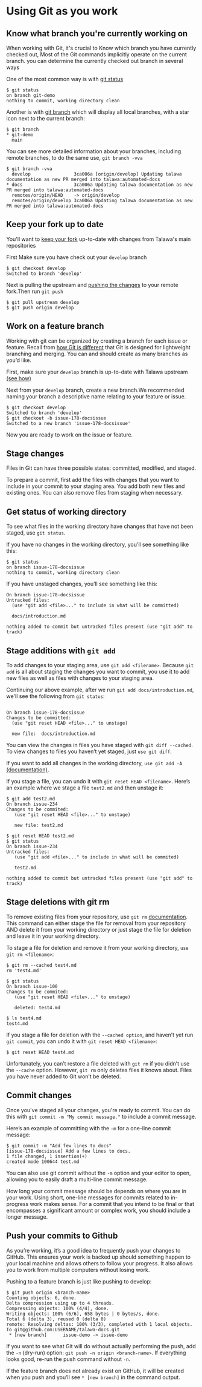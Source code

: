 # Using Git as you work

## Know what branch you're currently working on 

When working with Git, it's crucial to Know which branch you have currently checked out, Most of the Git commands implicitly operate on the current branch. you can determine the currently checked out branch in several ways

One of the most common way is with [git status](https://git-scm.com/docs/git-status)

```
$ git status
on branch git-demo
nothing to commit, working directory clean
```

Another is with [git branch](https://git-scm.com/docs/git-branch) which will display all local branches, with a star icon next to the current branch:

```
$ git branch
* git-demo
  main
```

You can see more detailed information about your branches, including remote branches, to do the same use, ```git branch -vva```

```
$ git branch -vva
  develop                3ca006a [origin/develop] Updating talawa documentation as new PR merged into talawa:automated-docs
* docs                   3ca006a Updating talawa documentation as new PR merged into talawa:automated-docs
  remotes/origin/HEAD    -> origin/develop
  remotes/origin/develop 3ca006a Updating talawa documentation as new PR merged into talawa:automated-docs
```

## Keep your fork up to date

You'll want to [keep your fork](https://docs.github.com/en/pull-requests/collaborating-with-pull-requests/working-with-forks/syncing-a-fork) up-to-date with changes from Talawa's main repositories

First Make sure you have check out your `develop` branch

```
$ git checkout develop
Switched to branch 'develop'
```

Next is pulling the upstream and [pushing the changes](https://docs.github.com/en/get-started/using-git/pushing-commits-to-a-remote-repository) to your remote fork.Then run `git push`

```
$ git pull upstream develop
$ git push origin develop
```

## Work on a feature branch

Working with git can be organized by creating a branch for each issue or feature. Recall from [how Git is different](https://zulip.readthedocs.io/en/latest/git/the-git-difference.html) that Git is designed for lightweight branching and merging. You can and should create as many branches as you’d like.

First, make sure your `develop` branch is up-to-date with Talawa upstream [(see how)](#keep-your-fork-up-to-date)

Next from your `develop` branch, create a new branch.We recommended naming your branch a descriptive name relating to your feature or issue. 

```
$ git checkout develop
Switched to branch 'develop'
$ git checkout -b issue-178-docsissue
Switched to a new branch 'issue-178-docsissue'
```

Now you are ready to work on the issue or feature. 

## Stage changes

Files in Git can have three possible states: committed, modified, and staged.

To prepare a commit, first add the files with changes that you want to include in your commit to your staging area. You add both new files and existing ones. You can also remove files from staging when necessary.

## Get status of working directory

To see what files in the working directory have changes that have not been staged, use ```git status```.

If you have no changes in the working directory, you’ll see something like this:

```
$ git status
on branch issue-178-docsissue
nothing to commit, working directory clean
```

If you have unstaged changes, you’ll see something like this:

```
On branch issue-178-docsissue
Untracked files:
  (use "git add <file>..." to include in what will be committed)
  
  docs/introduction.md

nothing added to commit but untracked files present (use "git add" to track)  
```

## Stage additions with ```git add```

To add changes to your staging area, use ```git add <filename>```. Because ```git add``` is all about staging the changes you want to commit, you use it to add new files as well as files with changes to your staging area.

Continuing our above example, after we run ```git add docs/introduction.md```, we'll see the following from ```git status```:

```

On branch issue-178-docsissue
Changes to be committed:
  (use "git reset HEAD <file>..." to unstage)

  new file:  docs/introduction.md

```

You can view the changes in files you have staged with ```git diff --cached```. To view changes to files you haven’t yet staged, just ```use git diff```.

If you want to add all changes in the working directory, ```use git add -A``` [(documentation)](https://git-scm.com/docs/git-add).

If you stage a file, you can undo it with ```git reset HEAD <filename>```. Here’s an example where we stage a file ```test2.md``` and then unstage it:

```
$ git add test2.md
On branch issue-234
Changes to be commited:
   (use "git reset HEAD <file>..." to unstage)

   new file: test2.md

$ git reset HEAD test2.md
$ git status
On branch issue-234
Untracked files:
   (use "git add <file>..." to include in what will be commited)

   test2.md

nothing added to commit but untracked files present (use "git add" to track)
```

## Stage deletions with git rm

To remove existing files from your repository, use ```git rm``` [documentation](https://git-scm.com/docs/git-rm). This command can either stage the file for removal from your repository AND delete it from your working directory or just stage the file for deletion and leave it in your working directory.

To stage a file for deletion and remove it from your working directory, ```use git rm <filename>```:

```
$ git rm --cached test4.md
rm 'test4.md'

$ git status
On branch issue-100
Changes to be commited:
   (use "git reset HEAD <file>..." to unstage)

   deleted: test4.md

$ ls test4.md
test4.md   

```

If you stage a file for deletion with the ```--cached option```, and haven’t yet run ```git commit```, you can undo it with ```git reset HEAD <filename>```:

```
$ git reset HEAD test4.md 
```

Unfortunately, you can’t restore a file deleted with ```git rm``` if you didn’t use the ```--cache``` option. However, ```git rm``` only deletes files it knows about. Files you have never added to Git won’t be deleted.

## Commit changes

Once you've staged all your changes, you're ready to commit. You can do this with ``` git commit -m "My commit message." ``` to include a commit message.

Here’s an example of committing with the ```-m``` for a one-line commit message:

```
$ git commit -m "Add few lines to docs"
[issue-178-docsissue] Add a few lines to docs.
1 file changed, 1 insertion(+)
created mode 100644 test.md
```

You can also use git commit without the ```-m``` option and your editor to open, allowing you to easily draft a multi-line commit message.

How long your commit message should be depends on where you are in your work. Using short, one-line messages for commits related to in-progress work makes sense. For a commit that you intend to be final or that encompasses a significant amount or complex work, you should include a longer message.


## Push your commits to Github

As you’re working, it’s a good idea to frequently push your changes to GitHub. This ensures your work is backed up should something happen to your local machine and allows others to follow your progress. It also allows you to work from multiple computers without losing work.

Pushing to a feature branch is just like pushing to develop:

```
$ git push origin <branch-name>
Counting objects: 6, done.
Delta compression using up to 4 threads.
Compressing objects: 100% (4/4), done.
Writing objects: 100% (6/6), 658 bytes | 0 bytes/s, done.
Total 6 (delta 3), reused 0 (delta 0)
remote: Resolving deltas: 100% (3/3), completed with 1 local objects.
To git@github.com:USERNAME/talawa-docs.git
 * [new branch]      issue-demo -> issue-demo
```

If you want to see what Git will do without actually performing the push, add the ```-n``` (dry-run) option: ```git push -n origin <branch-name>```. If everything looks good, re-run the push command without ```-n```.

If the feature branch does not already exist on GitHub, it will be created when you push and you’ll see ```* [new branch]``` in the command output.